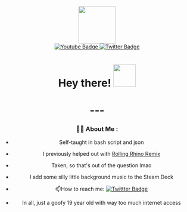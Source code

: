 <div id="header" align="center">
  <img src="https://thumbs.gfycat.com/EachFatEchidna.webp" width="100"/>
</div>
<div id="badges" align="center">
  <a href="https://youtube.com/c/x4x5_gaming_and_more">
    <img src="https://img.shields.io/badge/YouTube-red?style=for-the-badge&logo=youtube&logoColor=white" alt="Youtube Badge"/>
  </a>
  <a href="https://twitter.com/GDX4X5">
    <img src="https://img.shields.io/badge/Twitter-blue?style=for-the-badge&logo=twitter&logoColor=white" alt="Twitter Badge"/>
  </a>
</div>
<div id="view" align="center">
  <img src="https://komarev.com/ghpvc/?username=X4X5&style=flat-square&color=blue" alt=""/>
  <h1>
  Hey there!
  <img src="https://tinyurl.com/y4ky2mzv" width="60px"/>
<h1>
---

### :woman_technologist: About Me :
  
- Self-taught in bash script and json
  
- I previously helped out with [Rolling Rhino Remix](https://github.com/rollingrhinoremix)

- Taken, so that's out of the question lmao

- I add some silly little background music to the Steam Deck

- :mailbox:How to reach me: [![Twittter Badge](https://img.shields.io/badge/Twitter-blue?style=for-the-badge&logo=twitter&logoColor=white)](https://twitter.com/GDX4X5)
  
- In all, just a goofy 19 year old with way too much internet access
